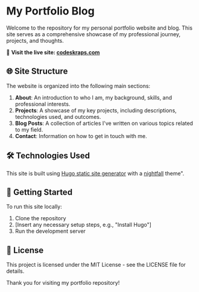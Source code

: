 # My Portfolio Blog

Welcome to the repository for my personal portfolio website and blog. This site serves as a comprehensive showcase of my professional journey, projects, and thoughts.

📍 **Visit the live site: [codeskraps.com](https://codeskraps.com)**

## 🌐 Site Structure

The website is organized into the following main sections:

1. **About**: An introduction to who I am, my background, skills, and professional interests.
2. **Projects**: A showcase of my key projects, including descriptions, technologies used, and outcomes.
3. **Blog Posts**: A collection of articles I've written on various topics related to my field.
4. **Contact**: Information on how to get in touch with me.

## 🛠 Technologies Used

This site is built using [Hugo static site generator](https://gohugo.io) with a [nightfall](https://github.com/LordMathis/hugo-theme-nightfall) theme".

## 🚀 Getting Started

To run this site locally:

1. Clone the repository
2. [Insert any necessary setup steps, e.g., "Install Hugo"]
3. Run the development server

## 📄 License

This project is licensed under the MIT License - see the LICENSE file for details.

Thank you for visiting my portfolio repository!
